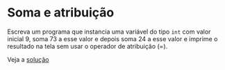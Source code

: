 # Soma e atribuição

Escreva um programa que instancia uma variável do tipo `int` com valor inicial
9, soma 73 a esse valor e depois soma 24 a esse valor e imprime o resultado na
tela sem usar o operador de atribuição (=).

Veja a [solução](./solucoes/18-soma-e-atribuicao.go)